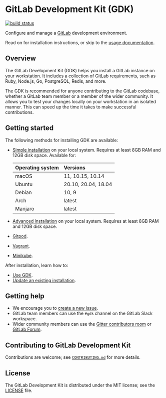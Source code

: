 # GitLab Development Kit (GDK)

[![build status](https://gitlab.com/gitlab-org/gitlab-development-kit/badges/main/pipeline.svg)](https://gitlab.com/gitlab-org/gitlab-development-kit/pipelines)

Configure and manage a [GitLab](https://about.gitlab.com) development
environment.

Read on for installation instructions, or skip to the
[usage documentation](doc/howto/index.md).

## Overview

The GitLab Development Kit (GDK) helps you install a GitLab instance on your
workstation. It includes a collection of GitLab requirements, such as Ruby,
Node.js, Go, PostgreSQL, Redis, and more.

The GDK is recommended for anyone contributing to the GitLab codebase, whether a
GitLab team member or a member of the wider community. It allows you to test
your changes locally on your workstation in an isolated manner. This can speed
up the time it takes to make successful contributions.

## Getting started

The following methods for installing GDK are available:

- [Simple installation](doc/index.md) on your local system. Requires at least
  8GB RAM and 12GB disk space. Available for:

  | Operating system | Versions            |
  |:-----------------|:--------------------|
  | macOS            | 11, 10.15, 10.14    |
  | Ubuntu           | 20.10, 20.04, 18.04 |
  | Debian           | 10, 9               |
  | Arch             | latest              |
  | Manjaro          | latest              |
  
- [Advanced installation](doc/advanced.md) on your local system. Requires at least
  8GB RAM and 12GB disk space.
- [Gitpod](doc/howto/gitpod.md).
- [Vagrant](doc/howto/vagrant.md).
- [Minikube](doc/howto/kubernetes/minikube.md).

After installation, learn how to:

- [Use GDK](doc/howto/index.md).
- [Update an existing installation](doc/index.md#update-gdk).

## Getting help

- We encourage you to [create a new issue](https://gitlab.com/gitlab-org/gitlab-development-kit/-/issues/new).
- GitLab team members can use the `#gdk` channel on the GitLab Slack workspace.
- Wider community members can use the [Gitter contributors room](https://gitter.im/gitlab/contributors)
  or [GitLab Forum](https://forum.gitlab.com/c/community/community-contributions/15).

## Contributing to GitLab Development Kit

Contributions are welcome; see [`CONTRIBUTING.md`](CONTRIBUTING.md)
for more details.

## License

The GitLab Development Kit is distributed under the MIT license; see the
[LICENSE](LICENSE) file.

